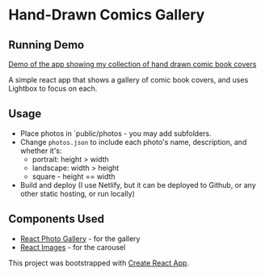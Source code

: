 # Hand-Drawn Comics Gallery

## Running Demo

[Demo of the app showing my collection of hand drawn comic book covers](https://hdcomics.netlify.app)

A simple react app that shows a gallery of comic book covers, and uses Lightbox to focus on each.

## Usage

- Place photos in `public/photos - you may add subfolders.
- Change `photos.json` to include each photo's name, description, and whether it's:
    - portrait: height > width
    - landscape: width > height
    - square - height == width
- Build and deploy (I use Netlify, but it can be deployed to Github, or any other static hosting, or run locally)

## Components Used

- [React Photo Gallery](https://github.com/neptunian/react-photo-gallery) - for the gallery
- [React Images](https://github.com/jossmac/react-images) - for the carousel

This project was bootstrapped with [Create React App](https://github.com/facebook/create-react-app).
